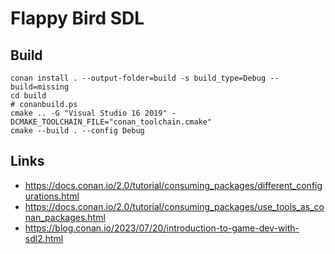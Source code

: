 Flappy Bird SDL
===============

Build
-----

```
conan install . --output-folder=build -s build_type=Debug --build=missing
cd build
# conanbuild.ps
cmake .. -G "Visual Studio 16 2019" -DCMAKE_TOOLCHAIN_FILE="conan_toolchain.cmake"
cmake --build . --config Debug
```

Links
-----

- https://docs.conan.io/2.0/tutorial/consuming_packages/different_configurations.html
- https://docs.conan.io/2.0/tutorial/consuming_packages/use_tools_as_conan_packages.html
- https://blog.conan.io/2023/07/20/introduction-to-game-dev-with-sdl2.html